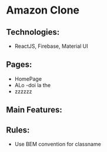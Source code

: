 # Amazon Clone

## Technologies: 

- ReactJS, Firebase, Material UI

## Pages:
- HomePage
- ALo
-doi la the
- zzzzzz
## Main Features:

## Rules:
- Use BEM convention for classname
